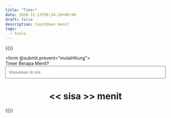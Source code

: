 ```yaml
---
title: "Timer"
date: 2020-12-13T06:24:20+08:00
draft: false
description: Countdown menit
tags:
  - tools
---
```


{{<html>}}
	<style type="text/css">
		label,
		input {
			display: block;
		}
		input {
			width: 100%;
			padding: 10px;
			box-sizing: border-box;
		}
	</style>
	<div class="vue">
 	<form @submit.prevent="mulaiHitung">
 		<label>Timer Berapa Menit?</label>
 		<input type="tel" placeholder="Masukkan di sini" required="" name="" v-model="waktu">
 	</form>
  <center>
 	 <h1 v-if="sisa"><< sisa >> menit</h1>
 	</center>
 	<p></p>
 </div>
	<script type="text/javascript">
		new Vue({
		 el: ".vue",
		 delimiters: ["<<", ">>"],
		 data: {
		  waktu: "",
		  sisa: ""
		 },
		 methods: {
		  mulaiHitung(){
		   this.sisa = this.waktu
		   this.waktu = ""
		   setInterval(this.interval, 60000)
		  },
		  interval(){
		   if (this.sisa != 0){
		    this.sisa -= 1
		    console.log(this.sisa)
		   }
		  }
		 }
		})
	</script>
{{</html>}}